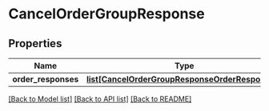 # CancelOrderGroupResponse

## Properties
Name | Type | Description | Notes
------------ | ------------- | ------------- | -------------
**order_responses** | [**list[CancelOrderGroupResponseOrderResponses]**](CancelOrderGroupResponseOrderResponses.md) |  | [optional] 

[[Back to Model list]](../README.md#documentation-for-models) [[Back to API list]](../README.md#documentation-for-api-endpoints) [[Back to README]](../README.md)


